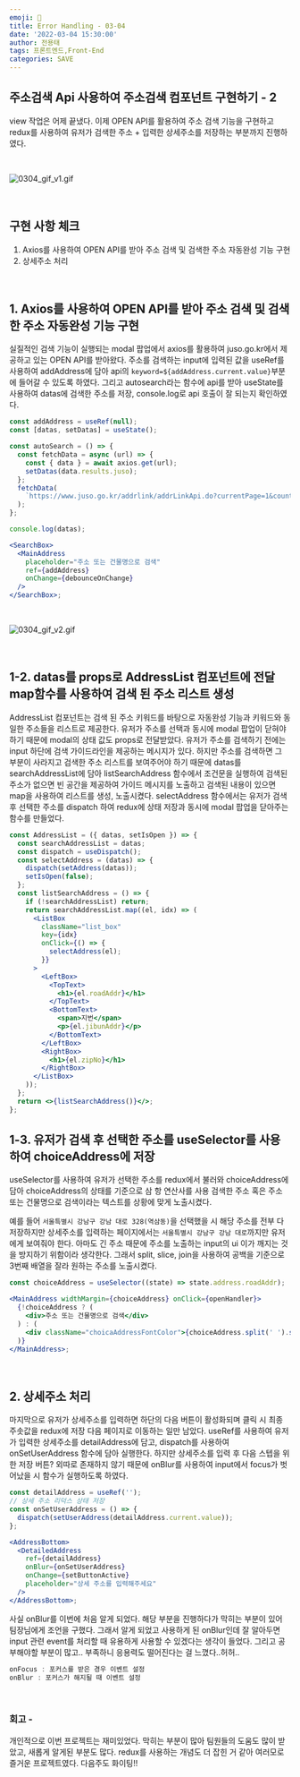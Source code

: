 ```yaml
---
emoji: 🍣
title: Error Handling - 03-04
date: '2022-03-04 15:30:00'
author: 전용태
tags: 프론트엔드,Front-End
categories: SAVE
---
```


## 주소검색 Api 사용하여 주소검색 컴포넌트 구현하기 - 2

view 작업은 어제 끝냈다. 이제 OPEN API를 활용하여 주소 검색 기능을 구현하고 redux를 사용하여 유저가 검색한 주소 + 입력한 상세주소를 저장하는 부분까지 진행하였다.

<br />

![0304_gif_v1.gif](0304_gif_v1.gif)

<br />

## 구현 사항 체크

1. Axios를 사용하여 OPEN API를 받아 주소 검색 및 검색한 주소 자동완성 기능 구현
2. 상세주소 처리

<br />

## 1. Axios를 사용하여 OPEN API를 받아 주소 검색 및 검색한 주소 자동완성 기능 구현

실질적인 검색 기능이 실행되는 modal 팝업에서 axios를 활용하여 juso.go.kr에서 제공하고 있는 OPEN API를 받아왔다. 주소를 검색하는 input에 입력된 값을 useRef를 사용하여 addAddress에 담아 api의 `keyword=${addAddress.current.value}`부분에 들어갈 수 있도록 하였다. 그리고 autosearch라는 함수에 api를 받아 useState를 사용하여 datas에 검색한 주소를 저장, console.log로 api 호출이 잘 되는지 확인하였다.

```jsx
const addAddress = useRef(null);
const [datas, setDatas] = useState();

const autoSearch = () => {
  const fetchData = async (url) => {
    const { data } = await axios.get(url);
    setDatas(data.results.juso);
  };
  fetchData(
    `https://www.juso.go.kr/addrlink/addrLinkApi.do?currentPage=1&countPerPage=10&keyword=${addAddress.current.value}&confmKey=${process.env.REACT_APP_API_KEY}&resultType=json`,
  );
};

console.log(datas);

<SearchBox>
  <MainAddress
    placeholder="주소 또는 건물명으로 검색"
    ref={addAddress}
    onChange={debounceOnChange}
  />
</SearchBox>;
```

<br />

![0304_gif_v2.gif](0304_gif_v2.gif)

<br />

## 1-2. datas를 props로 AddressList 컴포넌트에 전달 map함수를 사용하여 검색 된 주소 리스트 생성

AddressList 컴포넌트는 검색 된 주소 키워드를 바탕으로 자동완성 기능과 키워드와 동일한 주소들을 리스트로 제공한다.
유저가 주소를 선택과 동시에 modal 팝업이 닫혀야 하기 때문에 modal의 상태 값도 props로 전달받았다. 유저가 주소를 검색하기 전에는 input 하단에 검색 가이드라인을 제공하는 메시지가 있다. 하지만 주소를 검색하면 그 부분이 사라지고 검색한 주소 리스트를 보여주어야 하기 때문에 datas를 searchAddressList에 담아 listSearchAddress 함수에서 조건문을 실행하여 검색된 주소가 없으면 빈 공간을 제공하여 가이드 메시지를 노출하고 검색된 내용이 있으면 map을 사용하여 리스트를 생성, 노출시켰다. selectAddress 함수에서는 유저가 검색 후 선택한 주소를 dispatch 하여 redux에 상태 저장과 동시에 modal 팝업을 닫아주는 함수를 만들었다.

```jsx
const AddressList = ({ datas, setIsOpen }) => {
  const searchAddressList = datas;
  const dispatch = useDispatch();
  const selectAddress = (datas) => {
    dispatch(setAddress(datas));
    setIsOpen(false);
  };
  const listSearchAddress = () => {
    if (!searchAddressList) return;
    return searchAddressList.map((el, idx) => (
      <ListBox
        className="list_box"
        key={idx}
        onClick={() => {
          selectAddress(el);
        }}
      >
        <LeftBox>
          <TopText>
            <h1>{el.roadAddr}</h1>
          </TopText>
          <BottomText>
            <span>지번</span>
            <p>{el.jibunAddr}</p>
          </BottomText>
        </LeftBox>
        <RightBox>
          <h1>{el.zipNo}</h1>
        </RightBox>
      </ListBox>
    ));
  };
  return <>{listSearchAddress()}</>;
};
```

## 1-3. 유저가 검색 후 선택한 주소를 useSelector를 사용하여 choiceAddress에 저장

useSelector를 사용하여 유저가 선택한 주소를 redux에서 불러와 choiceAddress에 담아 choiceAddress의 상태를 기준으로 삼 항 연산사를 사용 검색한 주소 혹은 주소 또는 건물명으로 검색이라는 텍스트를 상황에 맞게 노출시켰다.

예를 들어 `서울특별시 강남구 강남 대로 328(역삼동)`을 선택했을 시 해당 주소를 전부 다 저장하지만 상세주소를 입력하는 페이지에서는 `서울특별시 강남구 강남 대로`까지만 유저에게 보여줘야 한다. 아마도 긴 주소 때문에 주소를 노출하는 input의 ui 이가 깨지는 것을 방지하기 위함이라 생각한다. 그래서 split, slice, join을 사용하여 공백을 기준으로 3번째 배열을 잘라 원하는 주소를 노출시켰다.

```jsx
const choiceAddress = useSelector((state) => state.address.roadAddr);

<MainAddress widthMargin={choiceAddress} onClick={openHandler}>
  {!choiceAddress ? (
    <div>주소 또는 건물명으로 검색</div>
  ) : (
    <div className="choicaAddressFontColor">{choiceAddress.split(' ').slice(0, 3).join(' ')}</div>
  )}
</MainAddress>;
```

<br />

## 2. 상세주소 처리

마지막으로 유저가 상세주소를 입력하면 하단의 다음 버튼이 활성화되며 클릭 시 최종 주솟값을 redux에 저장 다음 페이지로 이동하는 일만 남았다. useRef를 사용하여 유저가 입력한 상세주소를 detailAddress에 담고, dispatch를 사용하여 onSetUserAddress 함수에 담아 실행한다. 하지만 상세주소를 입력 후 다음 스텝을 위한 저장 버튼? 외따로 존재하지 않기 때문에 onBlur를 사용하여 input에서 focus가 벗어났을 시 함수가 실행하도록 하였다.

```jsx
const detailAddress = useRef('');
// 상세 주소 리덕스 상태 저장
const onSetUserAddress = () => {
  dispatch(setUserAddress(detailAddress.current.value));
};

<AddressBottom>
  <DetailedAddress
    ref={detailAddress}
    onBlur={onSetUserAddress}
    onChange={setButtonActive}
    placeholder="상세 주소를 입력해주세요"
  />
</AddressBottom>;
```

사실 onBlur를 이번에 처음 알게 되었다. 해당 부분을 진행하다가 막히는 부분이 있어 팀장님에게 조언을 구했다. 그래서 알게 되었고 사용하게 된 onBlur인데 잘 알아두면 input 관련 event를 처리할 때 유용하게 사용할 수 있겠다는 생각이 들었다. 그리고 공부해야할 부분이 많고.. 부족하니 응용력도 떨어진다는 걸 느꼈다..허허..

```jsx
onFocus : 포커스를 받은 경우 이벤트 설정
onBlur : 포커스가 해지될 때 이벤트 설정
```

<br />

### 회고 -

개인적으로 이번 프로젝트는 재미있었다. 막히는 부분이 많아 팀원들의 도움도 많이 받았고, 새롭게 알게된 부분도 많다. redux를 사용하는 개념도 더 잡힌 거 같아 여러모로 즐거운 프로젝트였다. 다음주도 화이팅!!

<br />
